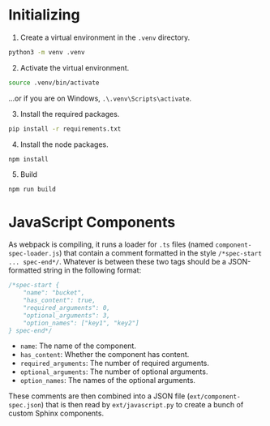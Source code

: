 # Initializing

1. Create a virtual environment in the `.venv` directory.
```bash
python3 -m venv .venv
```
2. Activate the virtual environment.
```bash
source .venv/bin/activate
```
...or if you are on Windows, `.\.venv\Scripts\activate`.

3. Install the required packages.
```bash
pip install -r requirements.txt
```
4. Install the node packages.
```bash
npm install
```
5. Build
```bash
npm run build
```

# JavaScript Components

As webpack is compiling, it runs a loader for `.ts` files (named `component-spec-loader.js`) that contain a comment formatted in the style `/*spec-start ... spec-end*/`. Whatever is between these two tags should be a JSON-formatted string in the following format:

```javascript
/*spec-start {
    "name": "bucket",
    "has_content": true,
    "required_arguments": 0,
    "optional_arguments": 3,
    "option_names": ["key1", "key2"]
} spec-end*/
```

- `name`: The name of the component.
- `has_content`: Whether the component has content.
- `required_arguments`: The number of required arguments.
- `optional_arguments`: The number of optional arguments.
- `option_names`: The names of the optional arguments.

These comments are then combined into a JSON file (`ext/component-spec.json`) that is then read by `ext/javascript.py` to create a bunch of custom Sphinx components.